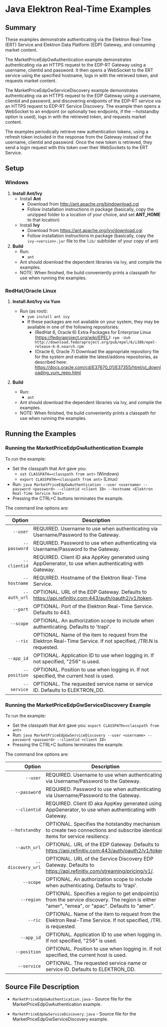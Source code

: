 # Java Elektron Real-Time Examples
## Summary

These examples demonstrate authenticating via the Elektron Real-Time (ERT)
Service and Elektron Data Platform (EDP) Gateway, and consuming market content.

The MarketPriceEdpGwAuthentication example demonstrates authenticating via an
HTTPS request to the EDP-RT Gateway using a username, clientid and password. It then
opens a WebSocket to the ERT service using the specified hostname, logs in with
the retrieved token, and requests market content.

The MarketPriceEdpGwServiceDiscovery example demonstrates authenticating via an
HTTPS request to the EDP Gateway using a username, clientid and password, and discovering
endpoints of the EDP-RT service via an HTTPS request to EDP-RT Service
Discovery.  The example then opens a WebSocket to an endpoint (or optionally
two endpoints, if the --hotstandby option is used), logs in with the retrieved
token, and requests market content.

The examples periodically retrieve new authentication tokens, using a refresh
token included in the response from the Gateway instead of the username, clientid and
password. Once the new token is retrieved, they send a login request with this
token over their WebSockets to the ERT Service.

## Setup
### Windows
1. __Install Ant/Ivy__
    - Install __Ant__
      - Download from <http://ant.apache.org/bindownload.cgi>
      - Follow installation instructions in package (basically, copy the unzipped folder to a location of your choice, and set __ANT\_HOME__ to that location)
    - Install __Ivy__
      - Download from <https://ant.apache.org/ivy/download.cgi>
      - Follow installation instructions in package (basically, copy the `ivy-<version>.jar` file to the `lib/` subfolder of your copy of ant)
2. __Build__
    - Run:
	    -  `ant`
	- Ant should download the dependent libraries via Ivy, and compile the examples.
    - NOTE: When finished, the build conveniently prints a classpath for use when running the
      examples.

### RedHat/Oracle Linux
1. __Install Ant/Ivy via Yum__
    - Run (as root):
	    - `yum install ant ivy`
        - If these packages are not available on your system, they may be available in one of the following repositories:
          - (RedHat 6, Oracle 6) Extra Packages for Enterprise Linux (<https://fedoraproject.org/wiki/EPEL>):
            `rpm -Uvh http://download.fedoraproject.org/pub/epel/6/i386/epel-release-6-8.noarch.rpm`
		  - (Oracle 6, Oracle 7) Download the appropriate repository file for the system and enable the latest/addons repositories, as described here: <https://docs.oracle.com/cd/E37670_01/E37355/html/ol_downloading_yum_repo.html>

2. __Build__
    - Run:
	    -  `ant`
    - Ant should download the dependent libraries via Ivy, and compile the examples.
    - NOTE: When finished, the build conveniently prints a classpath for use when running the
      examples.

## Running the Examples

### Running the MarketPriceEdpGwAuthentication Example

To run the example:
  - Set the classpath that Ant gave you:
	- `set CLASSPATH=<classpath from ant>` (Windows)
    - `export CLASSPATH=<classpath from ant>` (Linux)
  - Run: `java MarketPriceEdpGwAuthentication --user <username> --password <password> --clientid <client ID> --hostname <Elektron Real-Time Service host>`
  - Pressing the CTRL+C buttons terminates the example.

The command line options are:

Option            |Description|
-----------------:|-----------|
`--user`          | REQUIRED. Username to use when authenticating via Username/Password to the Gateway.
`--password`      | REQUIRED. Password to use when authenticating via Username/Password to the Gateway.
`--clientid`      | REQUIRED. Client ID aka AppKey generated using AppGenerator, to use when authenticating with Gateway.
`--hostname`      | REQUIRED. Hostname of the Elektron Real-Time Service.
`--auth_url`      | OPTIONAL. URL of the EDP Gateway. Defaults to https://api.refinitiv.com:443/auth/oauth2/v1/token.
`--port`          | OPTIONAL. Port of the Elektron Real-Time Service. Defaults to 443.
`--scope`         | OPTIONAL. An authorization scope to include when authenticating. Defaults to 'trapi'.
`--ric`           | OPTIONAL. Name of the item to request from the Elektron Real-Time Service. If not specified, /TRI.N is requested.
`--app_id`        | OPTIONAL. Application ID to use when logging in. If not specified, "256" is used.
`--position`      | OPTIONAL. Position to use when logging in. If not specified, the current host is used.
`--service`       | OPTIONAL. The requested service name or service ID. Defaults to ELEKTRON_DD.

### Running the MarketPriceEdpGwServiceDiscovery Example

To run the example:
  - Set the classpath that Ant gave you: `export CLASSPATH=<classpath from ant>`
  - Run: `java MarketPriceEdpGwServiceDiscovery --user <username> --password <password> --clientid <client ID>`
  - Pressing the CTRL+C buttons terminates the example.

The command line options are:

Option            |Description|
-----------------:|-----------|
`--user`          | REQUIRED. Username to use when authenticating via Username/Password to the Gateway.
`--password`      | REQUIRED. Password to use when authenticating via Username/Password to the Gateway.
`--clientid`      | REQUIRED. Client ID aka AppKey generated using AppGenerator, to use when authenticating with Gateway.
`--hotstandby`    | OPTIONAL. Specifies the hotstandby mechanism to create two connections and subscribe identical items for service resiliency.
`--auth_url`      | OPTIONAL. URL of the EDP Gateway. Defaults to https://api.refinitiv.com:443/auth/oauth2/v1/token.
`--discovery_url` | OPTIONAL. URL of the Service Discovery EDP Gateway. Defaults to https://api.refinitiv.com/streaming/pricing/v1/.
`--scope`         | OPTIONAL. An authorization scope to include when authenticating. Defaults to 'trapi'.
`--region`        | OPTIONAL. Specifies a region to get endpoint(s) from the service discovery. The region is either "amer", "emea", or "apac". Defaults to "amer".
`--ric`           | OPTIONAL. Name of the item to request from the Elektron Real-Time Service. If not specified, /TRI.N is requested.
`--app_id`        | OPTIONAL. Application ID to use when logging in. If not specified, "256" is used.
`--position`      | OPTIONAL. Position to use when logging in. If not specified, the current host is used.
`--service`       | OPTIONAL. The requested service name or service ID. Defaults to ELEKTRON_DD.

## Source File Description

* `MarketPriceEdpGwAuthentication.java` - Source file for the MarketPriceEdpGwAuthentication example.

* `MarketPriceEdpGwServiceDiscovery.java` - Source file for the MarketPriceEdpGwServiceDiscovery example.
